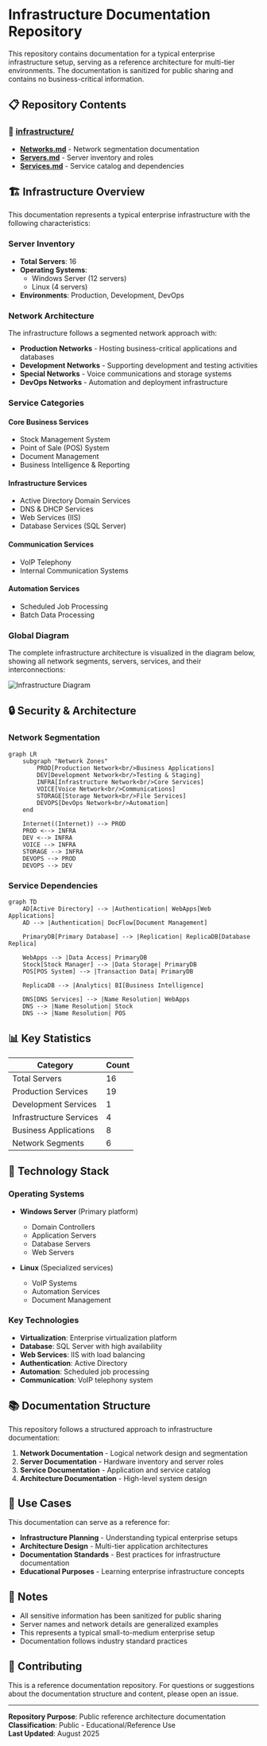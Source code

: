 # Infrastructure Documentation Repository

This repository contains documentation for a typical enterprise infrastructure setup, serving as a reference architecture for multi-tier environments. The documentation is sanitized for public sharing and contains no business-critical information.

## 📋 Repository Contents

### 📁 [infrastructure/](./infrastructure/)
- **[Networks.md](./infrastructure/Networks.md)** - Network segmentation documentation
- **[Servers.md](./infrastructure/Servers.md)** - Server inventory and roles
- **[Services.md](./infrastructure/Services.md)** - Service catalog and dependencies

## 🏗️ Infrastructure Overview

This documentation represents a typical enterprise infrastructure with the following characteristics:

### Server Inventory
- **Total Servers**: 16
- **Operating Systems**: 
  - Windows Server (12 servers)
  - Linux (4 servers)
- **Environments**: Production, Development, DevOps

### Network Architecture
The infrastructure follows a segmented network approach with:

- **Production Networks** - Hosting business-critical applications and databases
- **Development Networks** - Supporting development and testing activities
- **Special Networks** - Voice communications and storage systems
- **DevOps Networks** - Automation and deployment infrastructure

### Service Categories

#### Core Business Services
- Stock Management System
- Point of Sale (POS) System
- Document Management
- Business Intelligence & Reporting

#### Infrastructure Services
- Active Directory Domain Services
- DNS & DHCP Services
- Web Services (IIS)
- Database Services (SQL Server)

#### Communication Services
- VoIP Telephony
- Internal Communication Systems

#### Automation Services
- Scheduled Job Processing
- Batch Data Processing

### Global Diagram

The complete infrastructure architecture is visualized in the diagram below, showing all network segments, servers, services, and their interconnections:

<picture>
  <source media="(prefers-color-scheme: dark)" srcset="./images/diagram-dark.png">
  <source media="(prefers-color-scheme: light)" srcset="./images/diagram-light.png">
  <img alt="Infrastructure Diagram" src="./images/diagram-light.png">
</picture>

## 🔒 Security & Architecture

### Network Segmentation
```mermaid
graph LR
    subgraph "Network Zones"
        PROD[Production Network<br/>Business Applications]
        DEV[Development Network<br/>Testing & Staging]
        INFRA[Infrastructure Network<br/>Core Services]
        VOICE[Voice Network<br/>Communications]
        STORAGE[Storage Network<br/>File Services]
        DEVOPS[DevOps Network<br/>Automation]
    end
    
    Internet((Internet)) --> PROD
    PROD <--> INFRA
    DEV <--> INFRA
    VOICE --> INFRA
    STORAGE --> INFRA
    DEVOPS --> PROD
    DEVOPS --> DEV
```

### Service Dependencies
```mermaid
graph TD
    AD[Active Directory] --> |Authentication| WebApps[Web Applications]
    AD --> |Authentication| DocFlow[Document Management]
    
    PrimaryDB[Primary Database] --> |Replication| ReplicaDB[Database Replica]
    
    WebApps --> |Data Access| PrimaryDB
    Stock[Stock Manager] --> |Data Storage| PrimaryDB
    POS[POS System] --> |Transaction Data| PrimaryDB
    
    ReplicaDB --> |Analytics| BI[Business Intelligence]
    
    DNS[DNS Services] --> |Name Resolution| WebApps
    DNS --> |Name Resolution| Stock
    DNS --> |Name Resolution| POS
```

## 📊 Key Statistics

| Category | Count |
|----------|-------|
| Total Servers | 16 |
| Production Services | 19 |
| Development Services | 1 |
| Infrastructure Services | 4 |
| Business Applications | 8 |
| Network Segments | 6 |

## 🚀 Technology Stack

### Operating Systems
- **Windows Server** (Primary platform)
  - Domain Controllers
  - Application Servers  
  - Database Servers
  - Web Servers

- **Linux** (Specialized services)
  - VoIP Systems
  - Automation Services
  - Document Management

### Key Technologies
- **Virtualization**: Enterprise virtualization platform
- **Database**: SQL Server with high availability
- **Web Services**: IIS with load balancing
- **Authentication**: Active Directory
- **Automation**: Scheduled job processing
- **Communication**: VoIP telephony system

## 📚 Documentation Structure

This repository follows a structured approach to infrastructure documentation:

1. **Network Documentation** - Logical network design and segmentation
2. **Server Documentation** - Hardware inventory and server roles  
3. **Service Documentation** - Application and service catalog
4. **Architecture Documentation** - High-level system design

## 🎯 Use Cases

This documentation can serve as a reference for:

- **Infrastructure Planning** - Understanding typical enterprise setups
- **Architecture Design** - Multi-tier application architectures
- **Documentation Standards** - Best practices for infrastructure documentation
- **Educational Purposes** - Learning enterprise infrastructure concepts

## 📝 Notes

- All sensitive information has been sanitized for public sharing
- Server names and network details are generalized examples
- This represents a typical small-to-medium enterprise setup
- Documentation follows industry standard practices

## 🤝 Contributing

This is a reference documentation repository. For questions or suggestions about the documentation structure and content, please open an issue.

---

**Repository Purpose**: Public reference architecture documentation  
**Classification**: Public - Educational/Reference Use  
**Last Updated**: August 2025